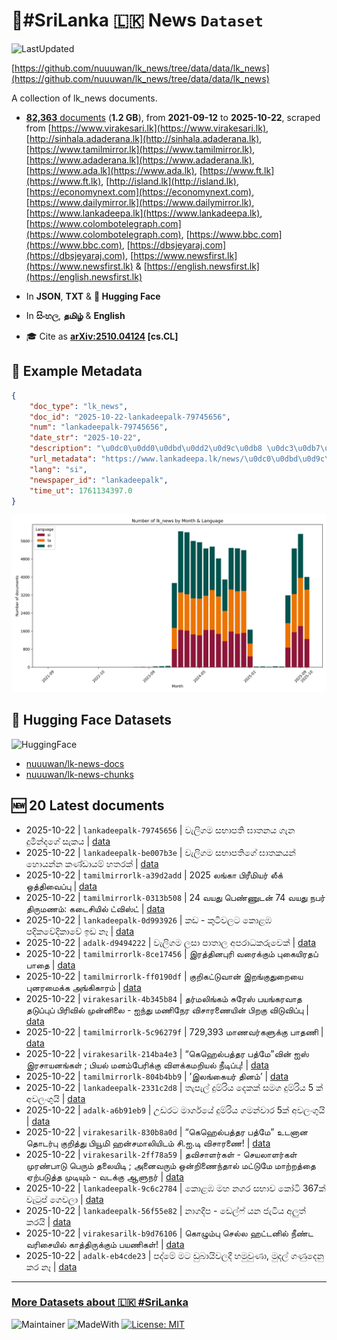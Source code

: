 # 📄#SriLanka 🇱🇰 News `Dataset`

![LastUpdated](https://img.shields.io/badge/last_updated-2025--10--22_17:51:23-green)

[https://github.com/nuuuwan/lk_news/tree/data/data/lk_news](https://github.com/nuuuwan/lk_news/tree/data/data/lk_news)

A collection of lk_news documents.

- [**82,363** documents](https://github.com/nuuuwan/lk_news/tree/data/data/lk_news) (**1.2 GB**), from **2021-09-12** to **2025-10-22**, scraped from [https://www.virakesari.lk](https://www.virakesari.lk), [http://sinhala.adaderana.lk](http://sinhala.adaderana.lk), [https://www.tamilmirror.lk](https://www.tamilmirror.lk), [https://www.adaderana.lk](https://www.adaderana.lk), [https://www.ada.lk](https://www.ada.lk), [https://www.ft.lk](https://www.ft.lk), [http://island.lk](http://island.lk), [https://economynext.com](https://economynext.com), [https://www.dailymirror.lk](https://www.dailymirror.lk), [https://www.lankadeepa.lk](https://www.lankadeepa.lk), [https://www.colombotelegraph.com](https://www.colombotelegraph.com), [https://www.bbc.com](https://www.bbc.com), [https://dbsjeyaraj.com](https://dbsjeyaraj.com), [https://www.newsfirst.lk](https://www.newsfirst.lk) & [https://english.newsfirst.lk](https://english.newsfirst.lk)

- In **JSON**, **TXT** & **🤗 Hugging Face**

- In **සිංහල**, **தமிழ்** & **English**

- 🎓 Cite as **[arXiv:2510.04124](https://arxiv.org/abs/2510.04124) [cs.CL]**

## 📝 Example Metadata

```json
{
    "doc_type": "lk_news",
    "doc_id": "2025-10-22-lankadeepalk-79745656",
    "num": "lankadeepalk-79745656",
    "date_str": "2025-10-22",
    "description": "\u0dc0\u0dd0\u0dbd\u0dd2\u0d9c\u0db8 \u0dc3\u0db7\u0dcf\u0db4\u0dad\u0dd2 \u0d9d\u0dcf\u0dad\u0db1\u0dba \u0d9c\u0dd0\u0db1 \u0daf\u0dd4\u0db8\u0dd2\u0db1\u0dca\u0daf\u0d9c\u0dda \u0dc3\u0dd0\u0d9a\u0dba",
    "url_metadata": "https://www.lankadeepa.lk/news/\u0dc0\u0dbd\u0d9c\u0db8-\u0dc3\u0db7\u0db4\u0dad-\u0d9d\u0dad\u0db1\u0dba-\u0d9c\u0db1-\u0daf\u0db8\u0db1\u0daf\u0d9c-\u0dc3\u0d9a\u0dba/101-681860",
    "lang": "si",
    "newspaper_id": "lankadeepalk",
    "time_ut": 1761134397.0
}
```

![Chart](https://raw.githubusercontent.com/nuuuwan/lk_news/refs/heads/data/data/lk_news/docs_by_month_and_lang.png)

## 🤗 Hugging Face Datasets

![HuggingFace](https://img.shields.io/badge/-HuggingFace-FDEE21?style=for-the-badge&logo=HuggingFace)

- [nuuuwan/lk-news-docs](https://huggingface.co/datasets/nuuuwan/lk-news-docs)
- [nuuuwan/lk-news-chunks](https://huggingface.co/datasets/nuuuwan/lk-news-chunks)

## 🆕 20 Latest documents

- 2025-10-22 | `lankadeepalk-79745656` | වැලිගම සභාපති ඝාතනය ගැන දුමින්දගේ සැකය | [data](https://github.com/nuuuwan/lk_news/tree/data/data/lk_news/2020s/2025/2025-10-22-lankadeepalk-79745656)
- 2025-10-22 | `lankadeepalk-be007b3e` | වැලිගම සභාපතිගේ ඝාතකයන් හොයන්න කණ්ඩායම් හතරක් | [data](https://github.com/nuuuwan/lk_news/tree/data/data/lk_news/2020s/2025/2025-10-22-lankadeepalk-be007b3e)
- 2025-10-22 | `tamilmirrorlk-a39d2add` | 2025 லங்கா பிரீமியர் லீக் ஒத்திவைப்பு | [data](https://github.com/nuuuwan/lk_news/tree/data/data/lk_news/2020s/2025/2025-10-22-tamilmirrorlk-a39d2add)
- 2025-10-22 | `tamilmirrorlk-0313b508` | 24 வயது பெண்ணுடன் 74 வயது நபர் திருமணம்: கடைசியில் ட்விஸ்ட் | [data](https://github.com/nuuuwan/lk_news/tree/data/data/lk_news/2020s/2025/2025-10-22-tamilmirrorlk-0313b508)
- 2025-10-22 | `lankadeepalk-0d993926` | කඩ - කුටිවලට කොළඹ පදිකවේදිකාවේ ඉඩ නෑ | [data](https://github.com/nuuuwan/lk_news/tree/data/data/lk_news/2020s/2025/2025-10-22-lankadeepalk-0d993926)
- 2025-10-22 | `adalk-d9494222` | වැලිගම ලසා පාතාල අපරාධකරුවෙක් | [data](https://github.com/nuuuwan/lk_news/tree/data/data/lk_news/2020s/2025/2025-10-22-adalk-d9494222)
- 2025-10-22 | `tamilmirrorlk-8ce17456` | இரத்தினபுரி வரைக்கும் புகையிரதப் பாதை | [data](https://github.com/nuuuwan/lk_news/tree/data/data/lk_news/2020s/2025/2025-10-22-tamilmirrorlk-8ce17456)
- 2025-10-22 | `tamilmirrorlk-ff0190df` | குறிகட்டுவான் இறங்குதுறையை புனரமைக்க அங்கிகாரம் | [data](https://github.com/nuuuwan/lk_news/tree/data/data/lk_news/2020s/2025/2025-10-22-tamilmirrorlk-ff0190df)
- 2025-10-22 | `virakesarilk-4b345b84` | தர்மலிங்கம் சுரேஸ் பயங்கரவாத தடுப்புப் பிரிவில் முன்னிலை - ஐந்து மணிநேர விசாரணையின் பிறகு விடுவிப்பு | [data](https://github.com/nuuuwan/lk_news/tree/data/data/lk_news/2020s/2025/2025-10-22-virakesarilk-4b345b84)
- 2025-10-22 | `tamilmirrorlk-5c96279f` | 729,393 மாணவர்களுக்கு  பாதணி | [data](https://github.com/nuuuwan/lk_news/tree/data/data/lk_news/2020s/2025/2025-10-22-tamilmirrorlk-5c96279f)
- 2025-10-22 | `virakesarilk-214ba4e3` | “கெஹெல்பத்தர பத்மே”வின் ஐஸ் இரசாயனங்கள் ; பியல் மனம்பேரிக்கு விளக்கமறியல் நீடிப்பு! | [data](https://github.com/nuuuwan/lk_news/tree/data/data/lk_news/2020s/2025/2025-10-22-virakesarilk-214ba4e3)
- 2025-10-22 | `tamilmirrorlk-804b4bb9` | ’இலங்கையர் தினம்’ | [data](https://github.com/nuuuwan/lk_news/tree/data/data/lk_news/2020s/2025/2025-10-22-tamilmirrorlk-804b4bb9)
- 2025-10-22 | `lankadeepalk-2331c2d8` | තැපැල් දුම්රිය දෙකක් සමග දුම්රිය 5 ක් අවලංගුයි | [data](https://github.com/nuuuwan/lk_news/tree/data/data/lk_news/2020s/2025/2025-10-22-lankadeepalk-2331c2d8)
- 2025-10-22 | `adalk-a6b91eb9` | උඩරට මාර්ගයේ දුම්රිය ගමන්වාර 5ක් අවලංගුයි | [data](https://github.com/nuuuwan/lk_news/tree/data/data/lk_news/2020s/2025/2025-10-22-adalk-a6b91eb9)
- 2025-10-22 | `virakesarilk-830b8a0d` | “கெஹெல்பத்தர பத்மே” உடனான தொடர்பு குறித்து பியூமி ஹன்சமாலியிடம் சி.ஐ.டி விசாரணை! | [data](https://github.com/nuuuwan/lk_news/tree/data/data/lk_news/2020s/2025/2025-10-22-virakesarilk-830b8a0d)
- 2025-10-22 | `virakesarilk-2ff78a59` | தவிசாளர்கள் - செயலாளர்கள் முரண்பாடு பெரும் தலையிடி ; அனைவரும் ஒன்றிணைந்தால் மட்டுமே மாற்றத்தை ஏற்படுத்த முடியும் - வடக்கு ஆளுநர் | [data](https://github.com/nuuuwan/lk_news/tree/data/data/lk_news/2020s/2025/2025-10-22-virakesarilk-2ff78a59)
- 2025-10-22 | `lankadeepalk-9c6c2784` | කොළඹ මහ නගර සභාව කෝටි 367ක් වැටුප් ගෙවලා | [data](https://github.com/nuuuwan/lk_news/tree/data/data/lk_news/2020s/2025/2025-10-22-lankadeepalk-9c6c2784)
- 2025-10-22 | `lankadeepalk-56f55e82` | නාගදීප - ඩෙල්ෆ් යන ජැටිය අලුත් කරයි | [data](https://github.com/nuuuwan/lk_news/tree/data/data/lk_news/2020s/2025/2025-10-22-lankadeepalk-56f55e82)
- 2025-10-22 | `virakesarilk-b9d76106` | கொழும்பு செல்ல ஹட்டனில் நீண்ட வரிசையில் காத்திருக்கும் பயணிகள்! | [data](https://github.com/nuuuwan/lk_news/tree/data/data/lk_news/2020s/2025/2025-10-22-virakesarilk-b9d76106)
- 2025-10-22 | `adalk-eb4cde23` | පද්මේ මට ඩුබායිවලදී හමුවුණා, මුදල් ගණුදෙනු කර නෑ | [data](https://github.com/nuuuwan/lk_news/tree/data/data/lk_news/2020s/2025/2025-10-22-adalk-eb4cde23)

---

### [More Datasets about 🇱🇰 #SriLanka](https://github.com/nuuuwan/lk_datasets)

![Maintainer](https://img.shields.io/badge/maintainer-nuuuwan-red)
![MadeWith](https://img.shields.io/badge/made_with-python-blue)
[![License: MIT](https://img.shields.io/badge/License-MIT-yellow.svg)](https://opensource.org/licenses/MIT)
